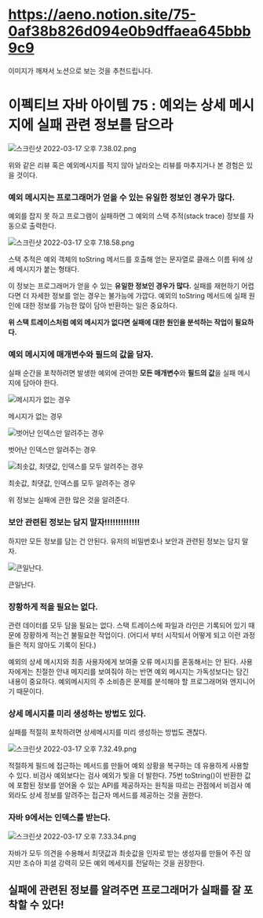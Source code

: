 # https://aeno.notion.site/75-0af38b826d094e0b9dffaea645bbb9c9


이미지가 깨져서 노션으로 보는 것을 추천드립니다.
# 이펙티브 자바 아이템 75 : 예외는 상세 메시지에 실패 관련 정보를 담으라

![스크린샷 2022-03-17 오후 7.38.02.png](https://s3-us-west-2.amazonaws.com/secure.notion-static.com/b69c0a6a-825b-44b7-a415-41b81b99904c/스크린샷_2022-03-17_오후_7.38.02.png)

위와 같은 리뷰 혹은 예외메시지를 적지 않아 날라오는 리뷰를 마추지거나 본 경험은 있을 것이다.

### 예외 메시지는 프로그래머가 얻을 수 있는 유일한 정보인 경우가 많다.

예외를 잡지 못 하고 프로그램이 실패하면 그 예외의 스택 추적(stack trace) 정보를 자동으로 출력한다.

![스크린샷 2022-03-17 오후 7.18.58.png](https://s3-us-west-2.amazonaws.com/secure.notion-static.com/47f35185-b9fe-4e2d-a7ba-85cef4e18848/스크린샷_2022-03-17_오후_7.18.58.png)

스택 추적은 예외 객체의 toString 메서드를 호출해 얻는 문자열로 클래스 이름 뒤에 상세 메시지가 붙는 형태다.

이 정보는 프로그래머가 얻을 수 있는 **유일한 정보인 경우가 많다.** 실패를 재현하기 어렵다면 더 자세한 정보를 얻는 경우는 불가능에 가깝다. 예외의 toString 메서드에 실패 원인에 대한 정보를 가능한 많이 담아 반환하는 일은 중요하다.

**위 스택 트레이스처럼 예외 메시지가 없다면 실패에 대한 원인을 분석하는 작업이 필요하다.**

### 예외 메시지에 매개변수와 필드의 값을 담자.

실패 순간을 포착하려면 발생한 예외에 관여한 **모든 매개변수**와 **필드의 값**을 실패 메시지에 담아야 한다.

![메시지가 없는 경우](https://s3-us-west-2.amazonaws.com/secure.notion-static.com/940639fe-d9df-4eba-aae5-1fe68522de54/스크린샷_2022-03-17_오후_7.25.16.png)

메시지가 없는 경우

![벗어난 인덱스만 알려주는 경우](https://s3-us-west-2.amazonaws.com/secure.notion-static.com/21d59d83-dffb-49c8-bc2f-2b0914ddc982/스크린샷_2022-03-17_오후_7.25.36.png)

벗어난 인덱스만 알려주는 경우

![최솟값, 최댓값, 인덱스를 모두 알려주는 경우](https://s3-us-west-2.amazonaws.com/secure.notion-static.com/dc09595c-7d7d-4905-9fa0-bdfdd1ee1110/스크린샷_2022-03-17_오후_7.29.01.png)

최솟값, 최댓값, 인덱스를 모두 알려주는 경우

위 정보는 실패에 관한 많은 것을 알려준다.

### 보안 관련된 정보는 담지 말자!!!!!!!!!!!!!

하지만 모든 정보를 담는 건 안된다. 유저의 비밀번호나 보안과 관련된 정보는 담지 말자.

![큰일난다.](https://s3-us-west-2.amazonaws.com/secure.notion-static.com/15600b7a-c59e-4018-b298-a0ba56b857cc/스크린샷_2022-03-17_오후_7.30.19.png)

큰일난다.

### 장황하게 적을 필요는 없다.

관련 데이터를 모두 담을 필요는 없다. 스택 트레이스에 파일과 라인은 기록되어 있기 때문에 장황하게 적는건 불필요한 작업이다. (어디서 부터 시작되서 어떻게 되고 이런 과정들은 적지 않아도 기록이 된다.)

예외의 상세 메시지와 최종 사용자에게 보여줄 오류 메시지를 혼동해서는 안 된다. 사용자에게는 친절한 안내 메지리를 보여줘야 하는 반면 예외 메시지는 가독성보다는 담긴 내용이 중요하다. 예외메시지의 주 소비층은 문제를 분석해야 할 프로그래머와 엔지니어기 때문이다.

### 상세 메시지를 미리 생성하는 방법도 있다.

실패를 적절히 포착하려면 상세메시지를 미리 생성하는 방법도 괜찮다.

![스크린샷 2022-03-17 오후 7.32.49.png](https://s3-us-west-2.amazonaws.com/secure.notion-static.com/d8ea9f8e-024f-43fc-ac3b-9b2f73526096/스크린샷_2022-03-17_오후_7.32.49.png)

적절하게 필드에 접근하는 메서드를 만들어 예외 상황을 복구하는 데 유용하게 사용할 수 있다. 비검사 예외보다는 검사 예외가 빛을 더 발한다. 75번 toString()이 반환한 값에 포함된 정보를 얻어올 수 있는 API를 제공하자는 원칙을 따르는 관점에서 비검사 예외라도 상세 정보를 알려주는 접근자 메서드를 제공하는 것을 권한다.

### 자바 9에서는 인덱스를 받는다.

![스크린샷 2022-03-17 오후 7.33.34.png](https://s3-us-west-2.amazonaws.com/secure.notion-static.com/decdda73-fce0-406c-a7f4-2464c5fee1c6/스크린샷_2022-03-17_오후_7.33.34.png)

자바가 모두 의견을 수용해서 최댓값과 최솟값을 인자로 받는 생성자를 만들어 주진 않지만 조슈아 피셜 강력히 모든 예외 메세지를 전달하는 것을 권장한다.

## 실패에 관련된 정보를 알려주면 프로그래머가 실패를 잘 포착할 수 있다!
